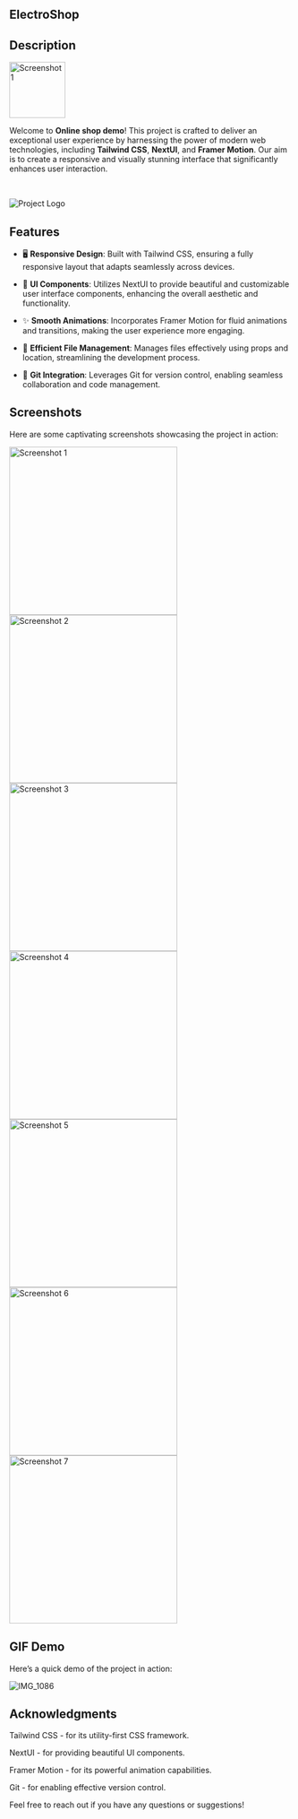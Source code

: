 

## ElectroShop



## Description

<img src="https://github.com/user-attachments/assets/ff08eea9-15c6-479a-aec7-a0429323e160" alt="Screenshot 1" width="100" />


Welcome to **Online shop demo**! This project is crafted to deliver an exceptional user experience by harnessing the power of modern web technologies, including **Tailwind CSS**, **NextUI**, and **Framer Motion**. Our aim is to create a responsive and visually stunning interface that significantly enhances user interaction.

<br/>

![Project Logo](https://github.com/user-attachments/assets/e7d2256b-b6fa-4219-b13c-807ba69d5705)

## Features

- 🖥️ **Responsive Design**: Built with Tailwind CSS, ensuring a fully responsive layout that adapts seamlessly across devices.
  
- 🎨 **UI Components**: Utilizes NextUI to provide beautiful and customizable user interface components, enhancing the overall aesthetic and functionality.
  
- ✨ **Smooth Animations**: Incorporates Framer Motion for fluid animations and transitions, making the user experience more engaging.
  
- 📁 **Efficient File Management**: Manages files effectively using props and location, streamlining the development process.
  
- 🔄 **Git Integration**: Leverages Git for version control, enabling seamless collaboration and code management.

## Screenshots

Here are some captivating screenshots showcasing the project in action:

<img src="https://github.com/user-attachments/assets/7aa3731d-9fc2-4e95-a076-fdb7ec8881ae" alt="Screenshot 1" width="300"/>
<img src="https://github.com/user-attachments/assets/8d52d90d-38d4-4da5-bdaf-b103658d656b" alt="Screenshot 2" width="300"/>
<img src="https://github.com/user-attachments/assets/b2f33034-104c-473f-81ef-b197c2dbcb97" alt="Screenshot 3" width="300"/>
<img src="https://github.com/user-attachments/assets/62c3a167-a7f8-44af-b51b-fe3674d3d8b6" alt="Screenshot 4" width="300"/>
<img src="https://github.com/user-attachments/assets/59eec533-fa8e-4b49-9654-6c09d71c403a" alt="Screenshot 5" width="300"/>
<img src="https://github.com/user-attachments/assets/bea177e9-3a87-43f5-899a-efc8e8b6edea" alt="Screenshot 6" width="300"/>
<img src="https://github.com/user-attachments/assets/227d5972-e1ca-4ccb-b836-22e611802313" alt="Screenshot 7" width="300"/>

## GIF Demo

Here’s a quick demo of the project in action:

![IMG_1086](https://github.com/user-attachments/assets/6b98eeee-917a-4a86-ab32-d4c061f90ee6)





## Acknowledgments
Tailwind CSS - for its utility-first CSS framework.

NextUI - for providing beautiful UI components.

Framer Motion - for its powerful animation capabilities.

Git - for enabling effective version control.

Feel free to reach out if you have any questions or suggestions!
